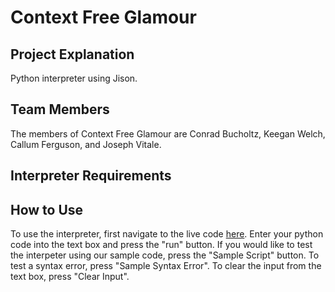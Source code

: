 # Context Free Glamour

## Project Explanation
Python interpreter using Jison.


## Team Members
The members of Context Free Glamour are Conrad Bucholtz, Keegan Welch, Callum Ferguson, and Joseph Vitale.

## Interpreter Requirements

## How to Use
To use the interpreter, first navigate to the live code [here](http://pythoninterpreter.s3-website.us-east-2.amazonaws.com/). 
Enter your python code into the text box and press the "run" button. 
If you would like to test the interpeter using our sample code, press the "Sample Script" button. To test a syntax error, press "Sample Syntax Error". To clear the input from the text box, press "Clear Input".
